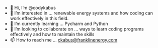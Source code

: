 - 👋 Hi, I’m @codykabus
- 👀 I’m interested in ... renewable energy systems and how coding can work effectively in this field.
- 🌱 I’m currently learning ... Pycharm and Python
- 💞️ I’m looking to collaborate on ... ways to learn coding programs effectively and how to maintain the skills
- 📫 How to reach me ... ckabus@franklinenergy.com

<!---
codykabus/codykabus is a ✨ special ✨ repository because its `README.md` (this file) appears on your GitHub profile.
You can click the Preview link to take a look at your changes.
--->
